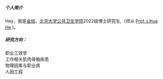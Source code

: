 ##### 个人简介   

Hey，我是[金旭](https://github.com/xjinlz)，[北京大学公共卫生学院](https://sph.pku.edu.cn/index.htm)2022级博士研究生,（师从 [Prof. Lihua He](https://sph.pku.edu.cn/info/1471/3844.htm) )。

##### 研究方向：   
职业工效学        
<br>工作相关肌肉骨骼疾患     
<br>物理因素与职业病   
<br>人因工程   

